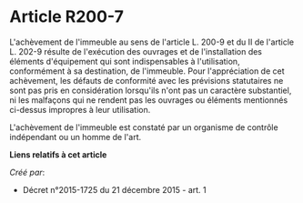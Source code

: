 # Article R200-7

L'achèvement de l'immeuble au sens de l'article L. 200-9 et du II de l'article L. 202-9 résulte de l'exécution des ouvrages
et de l'installation des éléments d'équipement qui sont indispensables à l'utilisation, conformément à sa destination, de
l'immeuble. Pour l'appréciation de cet achèvement, les défauts de conformité avec les prévisions statutaires ne sont pas pris
en considération lorsqu'ils n'ont pas un caractère substantiel, ni les malfaçons qui ne rendent pas les ouvrages ou éléments
mentionnés ci-dessus impropres à leur utilisation. 

L'achèvement de l'immeuble est constaté par un organisme de contrôle indépendant ou un homme de l'art.

**Liens relatifs à cet article**

_Créé par_:

  - Décret n°2015-1725 du 21 décembre 2015 - art. 1
